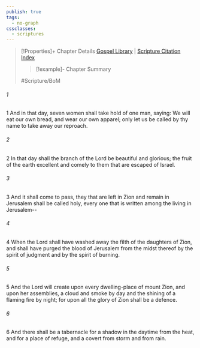 ```yaml
---
publish: true
tags:
  - no-graph
cssclasses:
  - scriptures
---
```

>[!Properties]+ Chapter Details
>[Gospel Library](https://churchofjesuschrist.org/study/scriptures/bofm/2-ne/14?lang=eng)    |    [Scripture Citation Index](https://scriptures.byu.edu/#0ce0e::c0ce0e)
>>[!example]- Chapter Summary
>> 
> 
>
>#Scripture/BoM
###### 1
1 And in that day, seven women shall take hold of one man, saying: We will eat our own bread, and wear our own apparel; only let us be called by thy name to take away our reproach.
###### 2
2 In that day shall the branch of the Lord be beautiful and glorious; the fruit of the earth excellent and comely to them that are escaped of Israel.
###### 3
3 And it shall come to pass, they that are left in Zion and remain in Jerusalem shall be called holy, every one that is written among the living in Jerusalem--
###### 4
4 When the Lord shall have washed away the filth of the daughters of Zion, and shall have purged the blood of Jerusalem from the midst thereof by the spirit of judgment and by the spirit of burning.
###### 5
5 And the Lord will create upon every dwelling-place of mount Zion, and upon her assemblies, a cloud and smoke by day and the shining of a flaming fire by night; for upon all the glory of Zion shall be a defence.
###### 6
6 And there shall be a tabernacle for a shadow in the daytime from the heat, and for a place of refuge, and a covert from storm and from rain.
